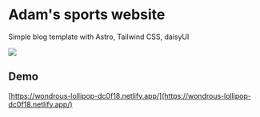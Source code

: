 # Adam's sports website 

Simple blog template with Astro, Tailwind CSS, daisyUI

[![](https://www.netlify.com/img/deploy/button.svg)](https://app.netlify.com/start/deploy?repository=https://github.com/saadeghi/daisy-blog)

## Demo
[https://wondrous-lollipop-dc0f18.netlify.app/](https://wondrous-lollipop-dc0f18.netlify.app/)
